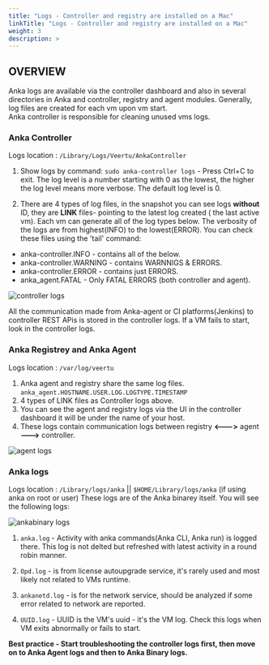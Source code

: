 ```yaml
---
title: "Logs - Controller and registry are installed on a Mac"
linkTitle: "Logs - Controller and registry are installed on a Mac"
weight: 3
description: >
---
```



## OVERVIEW

Anka logs are available via the controller dashboard and also in several directories in Anka and controller, registry and agent modules. Generally, log files are created for each vm upon vm start.  
Anka controller is responsible for cleaning unused vms logs. 

### Anka Controller 

Logs location : `/Library/Logs/Veertu/AnkaController`
1. Show logs by command: `sudo anka-controller logs` - Press Ctrl+C to exit. The log level is a number starting with 0 as the lowest, the higher the log level means more verbose. The default log level is 0. 
 
2. There are 4 types of log files, in the snapshot you can see logs **without** ID, they are **LINK** files- pointing to the latest log created ( the last active vm). Each vm can generate all of the log types below. The verbosity of the logs are from highest(INFO) to the lowest(ERROR). You can check these files using the 'tail' command:

 * anka-controller.INFO - contains all of the below. 
 * anka-controller.WARNING - contains WARNNIGS & ERRORS.
 * anka-controller.ERROR - contains just ERRORS.
 * anka_agent.FATAL - Only FATAL ERRORS (both controller and agent).

![controller logs](/images/anka-build/logs/ankaControllerlogs.png)


All the communication made from Anka-agent or CI platforms(Jenkins) to controller REST APis is stored in the controller logs. If a VM fails to start, look in the controller logs.

### Anka Registrey and Anka Agent 

Logs location : `/var/log/veertu`
1. Anka agent and registry share the same log files.
 `anka_agent.HOSTNAME.USER.LOG.LOGTYPE.TIMESTAMP`
2. 4 types of LINK files as Controller logs above.
3. You can see the agent and registry logs via the UI in the controller dashboard it will be under the name of your host. 
4. These logs contain communication logs between registry **<--->** agent **--->** controller. 

![agent logs](/images/anka-build/logs/dashboardlogs.png)


### Anka logs

Logs location : `/Library/logs/anka` || `$HOME/Library/logs/anka` (if using anka on root or user)
These logs are of the Anka binarey itself. 
You will see the following logs:

![ankabinary logs](/images/anka-build/logs/ankabinarylogs.png)

1. `anka.log` - Activity with anka commands(Anka CLI, Anka run) is logged there. This log is not delted but refreshed with latest activity in a round robin manner.

2. `Opd.log` - is from license autoupgrade service, it's rarely used and most likely not related to VMs runtime.

3. `ankanetd.log` - is for the  network service, should be analyzed if some error related to network are reported.

4. `UUID.log` - UUID is the VM's uuid - it's the VM log. Check this logs when VM exits abnormally or fails to start.


**Best practice  - Start troubleshooting the controller logs first, then move on to Anka Agent logs and then to Anka Binary logs.**
